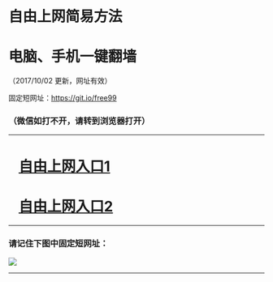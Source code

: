 ﻿# 自由上网简易方法

# 电脑、手机一键翻墙

（2017/10/02 更新，网址有效）

固定短网址：https://git.io/free99

### （微信如打不开，请转到浏览器打开）


***





# &nbsp;&nbsp; <a href="http://ft885824622.fwtz-zhenx1001.xyz/fwqtz01.html?t=10020014244 " target="_blank">自由上网入口1</a>
# &nbsp;&nbsp; <a href="http://ft3110918441.fw-tzzhen1002.xyz/fwqtz02.html?t=100200122865 " target="_blank">自由上网入口2</a>
***

### 请记住下图中固定短网址：

<img src="https://s3-us-west-2.amazonaws.com/fwq-1001/yjfq-20170905okok.png" /> 


***

